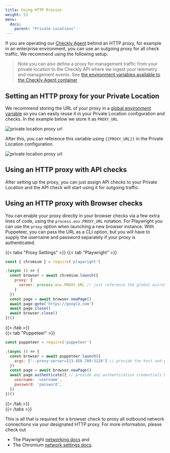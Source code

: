 ```yaml
---
title: Using HTTP Proxies
weight: 53
menu:
  docs:
    parent: "Private Locations"
---
```


If you are operating our [Checkly Agent](/docs/private-locations/private-locations-getting-started/) behind an HTTP proxy, 
for example in an enterprise environment, you can use an outgoing proxy for all check traffic. We recommend using the following
setup.

> Note you can also define a proxy for management traffic from your private location to the Checkly API where we ingest
> your telemetry and management events. See [the environment variables available to the Checkly Agent container](/docs/private-locations/checkly-agent-guide/#checkly-agent-environment-variables)

## Setting an HTTP proxy for your Private Location

We recommend storing the URL of your proxy in a [global environment variable](https://app.checklyhq.com/environment-variables)
so you can easily reuse it in your Private Location configuration and checks. In the example below we store it as `PROXY_URL`

![private location proxy url](/docs/images/private-locations/private_location_proxy_url.png)

After this, you can reference this variable using `{{PROXY_URL}}` in the Private Location configuration.

![private location proxy url](/docs/images/private-locations/private_locations_proxy_config.png)

## Using an HTTP proxy with API checks

After setting up the proxy, you can just assign API checks to your Private Location and the API check will start using it
for outgoing traffic.

## Using an HTTP proxy with Browser checks

You can enable your proxy directly in your browser checks via a few extra lines of code, using the `process.env.PROXY_URL` 
notation. For Playwright you can use the `proxy` option when launching a new browser instance. With Puppeteer, you can pass
the URL as a CLI option, but you will have to supply the username and password separately if your proxy is authenticated.

{{< tabs "Proxy Settings" >}}
  {{< tab "Playwright" >}}
```javascript
const { chromium } = require('playwright')

;(async () => {
  const browser = await chromium.launch({
    proxy: {
      server: process.env.PROXY_URL // just reference the global evironment variable.
    }
  })
  const page = await browser.newPage()
  await page.goto('https://google.com')
  await page.close()
  await browser.close()
})()
```
  {{< /tab >}}   
  {{< tab "Puppeteer" >}}
```javascript
const puppeteer = require('puppeteer')

;(async () => {
  const browser = await puppeteer.launch({
    args: ['--proxy-server=123.456.789:3128'] // provide the host and port name here
  })
  const page = await browser.newPage()
  await page.authenticate({ // provide any authentication credentials here
    username: 'username',
    password: 'password',
  })
})()
```
  {{< /tab >}}   
{{< /tabs >}}

This is all that is required for a browser check to proxy all outbound network connections via your designated HTTP proxy. 
For more information, please check out
- The Playwright [networking docs](https://playwright.dev/docs/network#http-proxy) and 
- The Chromium [network settings docs](https://www.chromium.org/developers/design-documents/network-settings/).
